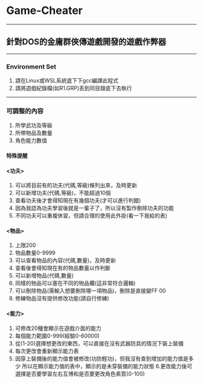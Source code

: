 # Game-Cheater
***
## 針對DOS的金庸群俠傳遊戲開發的遊戲作弊器
***
### Environment Set
1. 請在Linux或WSL系統底下下gcc編譯此程式
2. 請將遊戲紀錄檔(如R1.GRP)丟到同目錄底下去執行
***
### 可調整的內容
1. 所學武功及等級
2. 所帶物品及數量
3. 角色能力數值

#### 特殊提醒
#### <功夫>
1. 可以將目前有的功夫(代碼,等級)條列出來，及時更新
2. 可以新增功夫(代碼,等級)，不能超過10個
3. 查看功夫後才會得知現在有幾個功夫(才可以進行判錯)
4. 因為我認為功夫學習後就是一輩子了，所以沒有製作刪除功夫的功能
5. 不同功夫可以重複休習，但請合理的使用此外掛(看一下我給的表)

#### <物品>
1. 上限200
2. 物品數量0-9999
3. 可以查看物品的內容(代碼,數量)，及時更新
4. 查看後會得知現在有的物品數量以作判斷
5. 可以新增物品(代碼,數量)
6. 同樣的物品可以塞在不同的物品欄(這非常符合邏輯)
7. 可以刪除物品(需輸入想要刪除哪一項物品)，刪除是直接變FF 00
8. 修練物品沒有提供修改功能(請自行修練)

#### <能力>
1. 可修改20種會顯示在遊戲介面的能力
2. 每個能力範圍0-999(經驗0-60000)
3. 從(1-20)選擇想更改的東西，可以直接在沒有武器防具的情況下裝上裝備
4. 每次更改會重新顯示能力表
5. 因穿上裝備後的能力值會被修改(功防輕功)，但我沒有查到增加的能力值是多少
  所以在顯示能力值的表中，顯示的是未穿裝備的能力狀態
6.更改能力後可選擇是否要學習左右互博和是否要更改角色素質(0-100)
